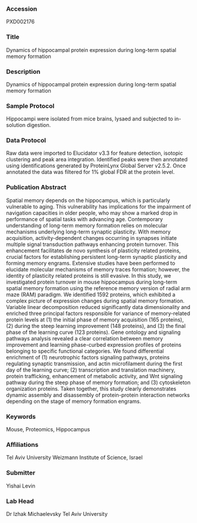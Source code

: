 ### Accession
PXD002176

### Title
Dynamics of hippocampal protein expression during long-term spatial memory formation

### Description
Dynamics of hippocampal protein expression during long-term spatial memory formation

### Sample Protocol
Hippocampi were isolated from mice brains, lysaed and subjected to in-solution digestion.

### Data Protocol
Raw data were imported to Elucidator v3.3 for feature detection, isotopic clustering and peak area integration. Identified peaks were then annotated using identifications generated by ProteinLynx Global Server v2.5.2. Once annotated the data was filtered for 1% global FDR at the protein level.

### Publication Abstract
Spatial memory depends on the hippocampus, which is particularly vulnerable to aging. This vulnerability has implications for the impairment of navigation capacities in older people, who may show a marked drop in performance of spatial tasks with advancing age. Contemporary understanding of long-term memory formation relies on molecular mechanisms underlying long-term synaptic plasticity. With memory acquisition, activity-dependent changes occurring in synapses initiate multiple signal transduction pathways enhancing protein turnover. This enhancement facilitates de novo synthesis of plasticity related proteins, crucial factors for establishing persistent long-term synaptic plasticity and forming memory engrams. Extensive studies have been performed to elucidate molecular mechanisms of memory traces formation; however, the identity of plasticity related proteins is still evasive. In this study, we investigated protein turnover in mouse hippocampus during long-term spatial memory formation using the reference memory version of radial arm maze (RAM) paradigm. We identified 1592 proteins, which exhibited a complex picture of expression changes during spatial memory formation. Variable linear decomposition reduced significantly data dimensionality and enriched three principal factors responsible for variance of memory-related protein levels at (1) the initial phase of memory acquisition (165 proteins), (2) during the steep learning improvement (148 proteins), and (3) the final phase of the learning curve (123 proteins). Gene ontology and signaling pathways analysis revealed a clear correlation between memory improvement and learning phase-curbed expression profiles of proteins belonging to specific functional categories. We found differential enrichment of (1) neurotrophic factors signaling pathways, proteins regulating synaptic transmission, and actin microfilament during the first day of the learning curve; (2) transcription and translation machinery, protein trafficking, enhancement of metabolic activity, and Wnt signaling pathway during the steep phase of memory formation; and (3) cytoskeleton organization proteins. Taken together, this study clearly demonstrates dynamic assembly and disassembly of protein-protein interaction networks depending on the stage of memory formation engrams.

### Keywords
Mouse, Proteomics, Hippocampus

### Affiliations
Tel Aviv University
Weizmann Institute of Science, Israel

### Submitter
Yishai Levin

### Lab Head
Dr Izhak Michaelevsky
Tel Aviv University


